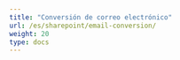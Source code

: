 ```yaml
---
title: "Conversión de correo electrónico"
url: /es/sharepoint/email-conversion/
weight: 20
type: docs
---
```

